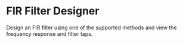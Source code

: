 # FIR Filter Designer

Design an FIR filter using one of the supported methods and view the frequency response and filter taps.
